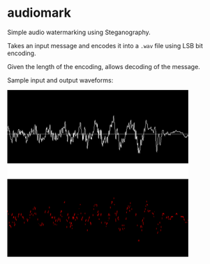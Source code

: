 audiomark
=========

Simple audio watermarking using Steganography.

Takes an input message and encodes it into a `.wav` file using
LSB bit encoding.

Given the length of the encoding, allows decoding of the
message.

Sample input and output waveforms:

![lsb bit encoding](https://raw.githubusercontent.com/oxalorg/audiomark/master/waveforms.png)


